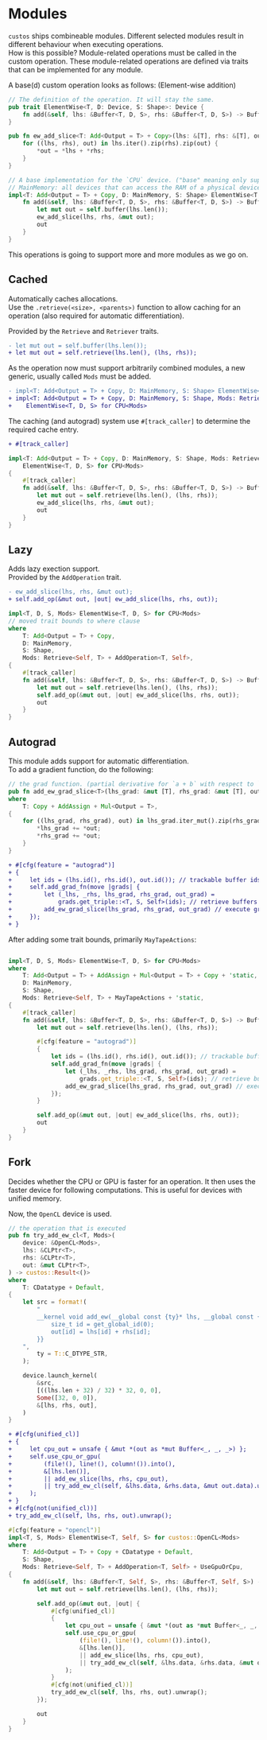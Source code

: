 # Modules

`custos` ships combineable modules. Different selected modules result in different behaviour when executing operations.<br>
How is this possible? Module-related operations must be called in the custom operation. These module-related operations are defined via traits that can be implemented for any module.

A base(d) custom operation looks as follows:
(Element-wise addition)
```rust
// The definition of the operation. It will stay the same.
pub trait ElementWise<T, D: Device, S: Shape>: Device {
    fn add(&self, lhs: &Buffer<T, D, S>, rhs: &Buffer<T, D, S>) -> Buffer<T, Self, S>;
}

pub fn ew_add_slice<T: Add<Output = T> + Copy>(lhs: &[T], rhs: &[T], out: &mut [T]) {
    for ((lhs, rhs), out) in lhs.iter().zip(rhs).zip(out) {
        *out = *lhs + *rhs;
    }
}

// A base implementation for the `CPU` device. ("base" meaning only supporting the `Base` module)
// MainMemory: all devices that can access the RAM of a physical device. (e.g. device with unified memory )
impl<T: Add<Output = T> + Copy, D: MainMemory, S: Shape> ElementWise<T, D, S> for CPU {
    fn add(&self, lhs: &Buffer<T, D, S>, rhs: &Buffer<T, D, S>) -> Buffer<T, Self, S> {
        let mut out = self.buffer(lhs.len());
        ew_add_slice(lhs, rhs, &mut out);
        out
    }
}

```

This operations is going to support more and more modules as we go on.


## Cached

Automatically caches allocations.<br>
Use the `.retrieve(<size>, <parents>)` function to allow caching for an operation (also required for automatic differentiation).

Provided by the `Retrieve` and `Retriever` traits.

```diff
- let mut out = self.buffer(lhs.len());
+ let mut out = self.retrieve(lhs.len(), (lhs, rhs));
```

As the operation now must support arbitrarily combined modules, a new generic, usually called `Mods` must be added. 

```diff
- impl<T: Add<Output = T> + Copy, D: MainMemory, S: Shape> ElementWise<T, D, S> for CPU {
+ impl<T: Add<Output = T> + Copy, D: MainMemory, S: Shape, Mods: Retrieve<Self, T>>
+    ElementWise<T, D, S> for CPU<Mods>
```

The caching (and autograd) system use `#[track_caller]` to determine the required cache entry.

```diff
+ #[track_caller]
```

```rust
impl<T: Add<Output = T> + Copy, D: MainMemory, S: Shape, Mods: Retrieve<Self, T>>
    ElementWise<T, D, S> for CPU<Mods>
{
    #[track_caller]
    fn add(&self, lhs: &Buffer<T, D, S>, rhs: &Buffer<T, D, S>) -> Buffer<T, Self, S> {
        let mut out = self.retrieve(lhs.len(), (lhs, rhs));
        ew_add_slice(lhs, rhs, &mut out);
        out
    }
}
```


## Lazy

Adds lazy exection support.<br>
Provided by the `AddOperation` trait.

```diff
- ew_add_slice(lhs, rhs, &mut out);
+ self.add_op(&mut out, |out| ew_add_slice(lhs, rhs, out));
```

```rust
impl<T, D, S, Mods> ElementWise<T, D, S> for CPU<Mods>
// moved trait bounds to where clause
where
    T: Add<Output = T> + Copy,
    D: MainMemory,
    S: Shape,
    Mods: Retrieve<Self, T> + AddOperation<T, Self>,
{
    #[track_caller]
    fn add(&self, lhs: &Buffer<T, D, S>, rhs: &Buffer<T, D, S>) -> Buffer<T, Self, S> {
        let mut out = self.retrieve(lhs.len(), (lhs, rhs));
        self.add_op(&mut out, |out| ew_add_slice(lhs, rhs, out));
        out
    }
}
```

## Autograd

This module adds support for automatic differentiation.<br>
To add a gradient function, do the following:

```rust
// the grad function. (partial derivative for `a + b` with respect to `a` and `b` and chain rule) 
pub fn add_ew_grad_slice<T>(lhs_grad: &mut [T], rhs_grad: &mut [T], out: &[T])
where
    T: Copy + AddAssign + Mul<Output = T>,
{
    for ((lhs_grad, rhs_grad), out) in lhs_grad.iter_mut().zip(rhs_grad).zip(out) {
        *lhs_grad += *out;
        *rhs_grad += *out;
    }
}
```

```diff
+ #[cfg(feature = "autograd")]
+ {
+     let ids = (lhs.id(), rhs.id(), out.id()); // trackable buffer ids
+     self.add_grad_fn(move |grads| {
+         let (_lhs, _rhs, lhs_grad, rhs_grad, out_grad) =
+             grads.get_triple::<T, S, Self>(ids); // retrieve buffers from gradient cache
+         add_ew_grad_slice(lhs_grad, rhs_grad, out_grad) // execute grad function
+     });
+ }
```
After adding some trait bounds, primarily `MayTapeActions`:

```rust

impl<T, D, S, Mods> ElementWise<T, D, S> for CPU<Mods>
where
    T: Add<Output = T> + AddAssign + Mul<Output = T> + Copy + 'static,
    D: MainMemory,
    S: Shape,
    Mods: Retrieve<Self, T> + MayTapeActions + 'static,
{
    #[track_caller]
    fn add(&self, lhs: &Buffer<T, D, S>, rhs: &Buffer<T, D, S>) -> Buffer<T, Self, S> {
        let mut out = self.retrieve(lhs.len(), (lhs, rhs));

        #[cfg(feature = "autograd")]
        {
            let ids = (lhs.id(), rhs.id(), out.id()); // trackable buffer ids
            self.add_grad_fn(move |grads| {
                let (_lhs, _rhs, lhs_grad, rhs_grad, out_grad) =
                    grads.get_triple::<T, S, Self>(ids); // retrieve buffers from gradient cache
                add_ew_grad_slice(lhs_grad, rhs_grad, out_grad) // execute grad function
            });
        }

        self.add_op(&mut out, |out| ew_add_slice(lhs, rhs, out));
        out
    }
}
```

## Fork

Decides whether the CPU or GPU is faster for an operation. It then uses the faster device for following computations. This is useful for devices with unified memory.<br>

Now, the `OpenCL` device is used.

```rust
// the operation that is executed
pub fn try_add_ew_cl<T, Mods>(
    device: &OpenCL<Mods>,
    lhs: &CLPtr<T>,
    rhs: &CLPtr<T>,
    out: &mut CLPtr<T>,
) -> custos::Result<()>
where
    T: CDatatype + Default,
{
    let src = format!(
        "
        __kernel void add_ew(__global const {ty}* lhs, __global const {ty}* rhs, __global {ty}* out) {{
            size_t id = get_global_id(0);
            out[id] = lhs[id] + rhs[id];
        }}
    ",
        ty = T::C_DTYPE_STR,
    );

    device.launch_kernel(
        &src,
        [((lhs.len + 32) / 32) * 32, 0, 0],
        Some([32, 0, 0]),
        &[lhs, rhs, out],
    )
}
```

```diff
+ #[cfg(unified_cl)]
+ {
+     let cpu_out = unsafe { &mut *(out as *mut Buffer<_, _, _>) };
+     self.use_cpu_or_gpu(
+         (file!(), line!(), column!()).into(),
+         &[lhs.len()],
+         || add_ew_slice(lhs, rhs, cpu_out),
+         || try_add_ew_cl(self, &lhs.data, &rhs.data, &mut out.data).unwrap(),
+     );
+ }
+ #[cfg(not(unified_cl))]
+ try_add_ew_cl(self, lhs, rhs, out).unwrap();
```

```rust
#[cfg(feature = "opencl")]
impl<T, S, Mods> ElementWise<T, Self, S> for custos::OpenCL<Mods>
where
    T: Add<Output = T> + Copy + CDatatype + Default,
    S: Shape,
    Mods: Retrieve<Self, T> + AddOperation<T, Self> + UseGpuOrCpu,
{
    fn add(&self, lhs: &Buffer<T, Self, S>, rhs: &Buffer<T, Self, S>) -> Buffer<T, Self, S> {
        let mut out = self.retrieve(lhs.len(), (lhs, rhs));

        self.add_op(&mut out, |out| {
            #[cfg(unified_cl)]
            {
                let cpu_out = unsafe { &mut *(out as *mut Buffer<_, _, _>) };
                self.use_cpu_or_gpu(
                    (file!(), line!(), column!()).into(),
                    &[lhs.len()],
                    || add_ew_slice(lhs, rhs, cpu_out),
                    || try_add_ew_cl(self, &lhs.data, &rhs.data, &mut out.data).unwrap(),
                );
            }
            #[cfg(not(unified_cl))]
            try_add_ew_cl(self, lhs, rhs, out).unwrap();
        });

        out
    }
}
```